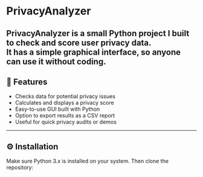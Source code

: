 # PrivacyAnalyzer

PrivacyAnalyzer is a small Python project I built to check and score user privacy data.  
It has a simple graphical interface, so anyone can use it without coding.
---
## 📌 Features
- Checks data for potential privacy issues
- Calculates and displays a privacy score
- Easy-to-use GUI built with Python
- Option to export results as a CSV report
- Useful for quick privacy audits or demos
---
## ⚙ Installation
Make sure Python 3.x is installed on your system.
Then clone the repository:


